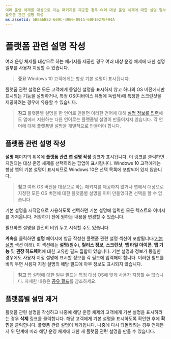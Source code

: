 ```yaml
---
여러 운영 체제를 대상으로 하는 패키지를 제공한 경우 여러 대상 운영 체제에 대한 설명 일부를 사용자 지정할 수 있습니다.
플랫폼 관련 설명 작성
ms.assetid: 5BE66BE2-669C-49E0-8915-60F1027EF94A
---
```


# 플랫폼 관련 설명 작성


여러 운영 체제를 대상으로 하는 패키지를 제공한 경우 여러 대상 운영 체제에 대한 설명 일부를 사용자 지정할 수 있습니다.

> **중요** Windows 10 고객에게는 항상 기본 설명이 표시됩니다.

플랫폼 관련 설명은 모든 고객에게 동일한 설명을 표시하지 않고 하나의 OS 버전에서만 표시되는 기능을 설명하거나, 특정 OS(디바이스 유형에 독립적)에 특정한 스크린샷을 제공하려는 경우에 유용할 수 있습니다.

> **참고** 플랫폼별 설명을 한 언어로 만들면 이러한 언어에 대해 [설명 정보를 입력](create-app-descriptions.md)해도 앱에서 지원하는 다른 언어로는 플랫폼별 설명이 만들어지지 않습니다. 각 언어에 대해 플랫폼별 설명을 개별적으로 만들어야 합니다.

## 플랫폼 관련 설명 작성


**설명** 페이지의 위쪽에 **플랫폼 관련 앱 설명 작성** 링크가 표시됩니다. 이 링크를 클릭하면 지원되는 대상 운영 체제를 선택하라는 팝업이 표시됩니다. Windows 10 고객에게는 항상 앱의 기본 설명이 표시되므로 Windows 10은 선택 목록에 포함되어 있지 않습니다.

> **참고** 여러 OS 버전을 대상으로 하는 패키지를 제공하지 않거나 앱에서 대상으로 지정한 모든 OS 버전에 대한 플랫폼별 설명을 이미 만들었다면 선택을 할 수 없습니다.

기본 설명을 시작점으로 사용하도록 선택하면 기본 설명에 입력한 모든 텍스트와 이미지를 가져옵니다. 저장하기 전에 원하는 내용을 변경할 수 있습니다.

필요하면 설명을 완전히 비워 두고 시작할 수도 있습니다.

**계속**을 클릭하면 **설명** 페이지에 방금 작성한 플랫폼 관련 설명 섹션이 포함됩니다([기본 설명](create-app-descriptions.md#default-description-fields) 섹션 아래). 이 섹션에는 **설명**(필수), **릴리스 정보**, **스크린샷**, **앱 타일 아이콘**, **앱 기능** 및 **권장 하드웨어**에 대한 고유한 필드 집합이 있습니다. 기본 설명과 정보가 동일한 경우에도 사용자 지정 설명에 표시할 정보를 각 필드에 입력해야 합니다. 이러한 필드를 비워 두면 사용자 지정 설명의 해당 필드에 아무 정보도 표시되지 않습니다.

> **참고** 앱 설명에 대한 일부 필드는 특정 대상 OS에 맞게 사용자 지정할 수 없습니다. 자세한 내용은 [공유 필드](create-app-descriptions.md#shared-fields)를 참조하세요.

## 플랫폼별 설명 제거


플랫폼 관련 설명을 작성하고 나중에 해당 운영 체제의 고객에게 기본 설명을 표시하려는 경우 **삭제** 링크를 클릭합니다. 해당 고객에게 기본 설명을 표시하도록 확인한 후에 **확인**을 클릭합니다. 플랫폼 관련 설명이 제거됩니다. 나중에 다시 되돌리려는 경우 언제든지 위 단계에 따라 해당 운영 체제에 대한 새 플랫폼 관련 설명을 만들 수 있습니다.

 

 






<!--HONumber=Mar16_HO1-->


